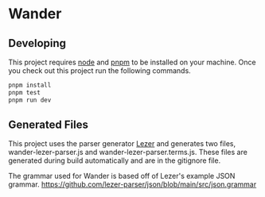 # Wander

## Developing

This project requires [node](https://nodejs.org/en/download/) and [pnpm](https://pnpm.io/) to be installed on your machine.
Once you check out this project run the following commands.

```bash
pnpm install
pnpm test
pnpm run dev
```

## Generated Files

This project uses the parser generator [Lezer](https://lezer.codemirror.net/) and generates two files,
wander-lezer-parser.js and wander-lezer-parser.terms.js.
These files are generated during build automatically and are in the gitignore file.

The grammar used for Wander is based off of Lezer's example JSON grammar.
https://github.com/lezer-parser/json/blob/main/src/json.grammar

